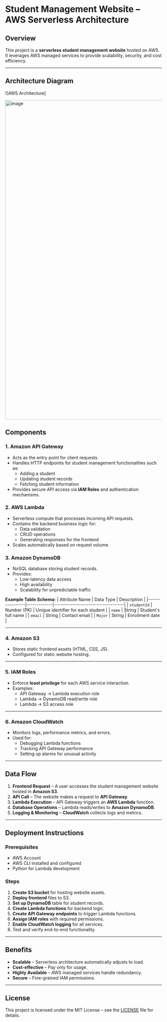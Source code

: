 # Student Management Website – AWS Serverless Architecture

## Overview
This project is a **serverless student management website** hosted on AWS.  
It leverages AWS managed services to provide scalability, security, and cost efficiency.

---

## Architecture Diagram
![AWS Architecture]

<img width="1536" height="1024" alt="image" src="https://github.com/user-attachments/assets/4a8ef4fb-7e6b-4b9c-890b-852791a29f14" />


## Components

### 1. **Amazon API Gateway**
- Acts as the entry point for client requests.
- Handles HTTP endpoints for student management functionalities such as:
  - Adding a student
  - Updating student records
  - Fetching student information
- Provides secure API access via **IAM Roles** and authentication mechanisms.

### 2. **AWS Lambda**
- Serverless compute that processes incoming API requests.
- Contains the backend business logic for:
  - Data validation
  - CRUD operations
  - Generating responses for the frontend
- Scales automatically based on request volume.

### 3. **Amazon DynamoDB**
- NoSQL database storing student records.
- Provides:
  - Low-latency data access
  - High availability
  - Scalability for unpredictable traffic

**Example Table Schema:**
| Attribute Name | Data Type   | Description                       |
|----------------|-------------|-----------------------------------|
| `studentId`    | Number (PK) | Unique identifier for each student |
| `name`         | String      | Student's full name               |
| `email`        | String      | Contact email                     |
| `Major`        | String      | Enrollment date                   |

---

### 4. **Amazon S3**
- Stores static frontend assets (HTML, CSS, JS).
- Configured for static website hosting.

---

### 5. **IAM Roles**
- Enforce **least privilege** for each AWS service interaction.
- Examples:
  - API Gateway → Lambda execution role
  - Lambda → DynamoDB read/write role
  - Lambda → S3 access role

---

### 6. **Amazon CloudWatch**
- Monitors logs, performance metrics, and errors.
- Used for:
  - Debugging Lambda functions
  - Tracking API Gateway performance
  - Setting up alarms for unusual activity

---

## Data Flow

1. **Frontend Request** – A user accesses the student management website hosted in **Amazon S3**.
2. **API Call** – The website makes a request to **API Gateway**.
3. **Lambda Execution** – API Gateway triggers an **AWS Lambda** function.
4. **Database Operations** – Lambda reads/writes to **Amazon DynamoDB**.
5. **Logging & Monitoring** – **CloudWatch** collects logs and metrics.


---

## Deployment Instructions

### Prerequisites
- AWS Account
- AWS CLI installed and configured
- Python for Lambda development

### Steps
1. **Create S3 bucket** for hosting website assets.
2. **Deploy frontend** files to S3.
3. **Set up DynamoDB** table for student records.
4. **Create Lambda functions** for backend logic.
5. **Create API Gateway endpoints** to trigger Lambda functions.
6. **Assign IAM roles** with required permissions.
7. **Enable CloudWatch logging** for all services.
8. Test and verify end-to-end functionality.

---

## Benefits
- **Scalable** – Serverless architecture automatically adjusts to load.
- **Cost-effective** – Pay only for usage.
- **Highly Available** – AWS managed services handle redundancy.
- **Secure** – Fine-grained IAM permissions.

---

## License
This project is licensed under the MIT License – see the [LICENSE](LICENSE) file for details.
